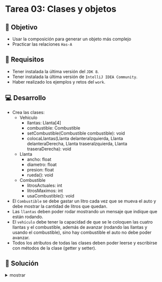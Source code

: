 # Tarea 03: Clases y objetos

## 🎯 Objetivo

* Usar la composición para generar un objeto más complejo
* Practicar las relaciones `Has-A`

## 🧾 Requisitos

* Tener instalada la última versión del `JDK 8`.
* Tener instalada la última versión de `IntelliJ IDEA Community`.
* Haber realizado los ejemplos y retos del `work`.

## 💻 Desarrollo

* Crea las clases:
  * Vehiculo
    * llantas: Llanta[4]
    * combustible: Combustible
    * setCombustible(Combustible combustible): void
    * colocaLlantas(Llanta delanteraIzquierda, Llanta delanteraDerecha, Llanta traseraIzquierda, Llanta traseraDerecha): void
  * Llanta
    * ancho: float
    * diametro: float
    * presion: float
    * rueda(): void
  * Combustible
    * litrosActuales: int
    * litrosMaximos: int
    * usaCombustible(): void
* El `Combustible` se debe gastar un litro cada vez que se mueva el auto y debe mostrar la cantidad de litros que quedan.
* Las `llantas` deben poder rodar mostrando un mensaje que indique que están rodando.
* El `vehículo` debe tener la capacidad de que se le coloquen las cuatro llantas y el combustible, además de avanzar (rodando las llantas y usando el combustible), sino hay combustible el auto no debe poder avanzar.
* Todos los atributos de todas las clases deben poder leerse y escribirse con métodos de la clase (getter y setter).


## 📝 Solución
<details>
	<summary>mostrar</summary>

Cuando tengas tu propuesta, puedes compararla con la que se propone en este directorio observando los siguientes puntos

* En la carpeta `code` está el proyecto
* En la code `src` está el código
* La clase que ejecuta el programa es `Main.java`
</details>
